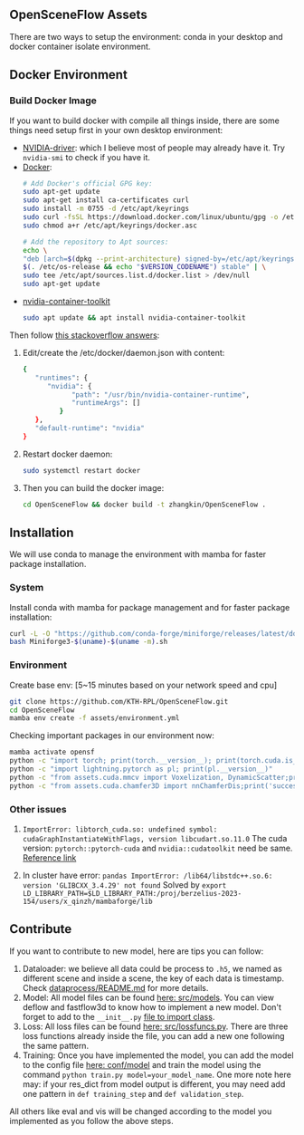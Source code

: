 OpenSceneFlow Assets
---

There are two ways to setup the environment: conda in your desktop and docker container isolate environment.

## Docker Environment

### Build Docker Image
If you want to build docker with compile all things inside, there are some things need setup first in your own desktop environment: 
- [NVIDIA-driver](https://www.nvidia.com/download/index.aspx): which I believe most of people may already have it. Try `nvidia-smi` to check if you have it.
- [Docker](https://docs.docker.com/engine/install/ubuntu/#install-using-the-repository):
   ```bash
   # Add Docker's official GPG key:
   sudo apt-get update
   sudo apt-get install ca-certificates curl
   sudo install -m 0755 -d /etc/apt/keyrings
   sudo curl -fsSL https://download.docker.com/linux/ubuntu/gpg -o /etc/apt/keyrings/docker.asc
   sudo chmod a+r /etc/apt/keyrings/docker.asc

   # Add the repository to Apt sources:
   echo \
   "deb [arch=$(dpkg --print-architecture) signed-by=/etc/apt/keyrings/docker.asc] https://download.docker.com/linux/ubuntu \
   $(. /etc/os-release && echo "$VERSION_CODENAME") stable" | \
   sudo tee /etc/apt/sources.list.d/docker.list > /dev/null
   sudo apt-get update
   ```
- [nvidia-container-toolkit](https://github.com/NVIDIA/nvidia-container-toolkit)
   ```bash
   sudo apt update && apt install nvidia-container-toolkit
   ```

Then follow [this stackoverflow answers](https://stackoverflow.com/questions/59691207/docker-build-with-nvidia-runtime):
1. Edit/create the /etc/docker/daemon.json with content:
   ```bash
   {
      "runtimes": {
         "nvidia": {
               "path": "/usr/bin/nvidia-container-runtime",
               "runtimeArgs": []
            } 
      },
      "default-runtime": "nvidia" 
   }
   ```
2. Restart docker daemon:
   ```bash
   sudo systemctl restart docker
   ```

3. Then you can build the docker image:
   ```bash
   cd OpenSceneFlow && docker build -t zhangkin/OpenSceneFlow .
   ```
   
## Installation

We will use conda to manage the environment with mamba for faster package installation.

### System
Install conda with mamba for package management and  for faster package installation:
```bash
curl -L -O "https://github.com/conda-forge/miniforge/releases/latest/download/Miniforge3-$(uname)-$(uname -m).sh"
bash Miniforge3-$(uname)-$(uname -m).sh
```

### Environment

Create base env: [5~15 minutes based on your network speed and cpu]

```bash
git clone https://github.com/KTH-RPL/OpenSceneFlow.git
cd OpenSceneFlow
mamba env create -f assets/environment.yml
```

Checking important packages in our environment now:
```bash
mamba activate opensf
python -c "import torch; print(torch.__version__); print(torch.cuda.is_available()); print(torch.version.cuda)"
python -c "import lightning.pytorch as pl; print(pl.__version__)"
python -c "from assets.cuda.mmcv import Voxelization, DynamicScatter;print('successfully import on our lite mmcv package')"
python -c "from assets.cuda.chamfer3D import nnChamferDis;print('successfully import on our chamfer3D package')"
```


### Other issues

<!-- 1. looks like open3d and fire package conflict, not sure
   -  need install package like `pip install --ignore-installed`, ref: [pip cannot install distutils installed project](https://stackoverflow.com/questions/53807511/pip-cannot-uninstall-package-it-is-a-distutils-installed-project), my error: `ERROR: Cannot uninstall 'blinker'.`
   -  need specific werkzeug version for open3d 0.16.0, otherwise error: `ImportError: cannot import name 'url_quote' from 'werkzeug.urls'`. But need update to solve the problem: `pip install --upgrade Flask` [ref](https://stackoverflow.com/questions/77213053/why-did-flask-start-failing-with-importerror-cannot-import-name-url-quote-fr) -->


1. `ImportError: libtorch_cuda.so: undefined symbol: cudaGraphInstantiateWithFlags, version libcudart.so.11.0`
   The cuda version: `pytorch::pytorch-cuda` and `nvidia::cudatoolkit` need be same. [Reference link](https://github.com/pytorch/pytorch/issues/90673#issuecomment-1563799299)


2. In cluster have error: `pandas ImportError: /lib64/libstdc++.so.6: version 'GLIBCXX_3.4.29' not found`
    Solved by `export LD_LIBRARY_PATH=$LD_LIBRARY_PATH:/proj/berzelius-2023-154/users/x_qinzh/mambaforge/lib`


## Contribute

If you want to contribute to new model, here are tips you can follow:
1. Dataloader: we believe all data could be process to `.h5`, we named as different scene and inside a scene, the key of each data is timestamp. Check [dataprocess/README.md](../dataprocess/README.md#process) for more details.
2. Model: All model files can be found [here: src/models](../src/models). You can view deflow and fastflow3d to know how to implement a new model. Don't forget to add to the `__init__.py` [file to import class](../src/models/__init__.py).
3. Loss: All loss files can be found [here: src/lossfuncs.py](../src/lossfuncs.py). There are three loss functions already inside the file, you can add a new one following the same pattern.
4. Training: Once you have implemented the model, you can add the model to the config file [here: conf/model](../conf/model) and train the model using the command `python train.py model=your_model_name`. One more note here may: if your res_dict from model output is different, you may need add one pattern in `def training_step` and `def validation_step`.

All others like eval and vis will be changed according to the model you implemented as you follow the above steps.